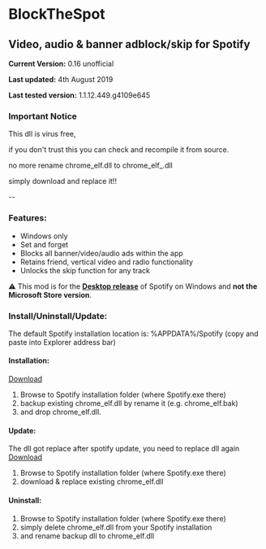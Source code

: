 # BlockTheSpot

## Video, audio & banner adblock/skip for Spotify

**Current Version:** 0.16 unofficial

**Last updated:** 4th August 2019

**Last tested version:** 1.1.12.449.g4109e645

### Important Notice

This dll is virus free,

if you don't trust this you can check and recompile it from source.

no more rename chrome_elf.dll to chrome_elf_.dll

simply download and replace it!!

--

### Features:
* Windows only
* Set and forget
* Blocks all banner/video/audio ads within the app
* Retains friend, vertical video and radio functionality
* Unlocks the skip function for any track

:warning: This mod is for the [**Desktop release**](https://www.spotify.com/download/windows/) of Spotify on Windows and **not the Microsoft Store version**.

### Install/Uninstall/Update:

The default Spotify installation location is: %APPDATA%/Spotify (copy and paste into Explorer address bar)

#### Installation:
[Download](chrome_elf.dll) 
1. Browse to Spotify installation folder (where Spotify.exe there) 
2. backup existing chrome_elf.dll by rename it (e.g. chrome_elf.bak)
3. and drop chrome_elf.dll. 

#### Update:
The dll got replace after spotify update, you need to replace dll again
[Download](chrome_elf.dll) 
1. Browse to Spotify installation folder (where Spotify.exe there) 
2. download & replace existing chrome_elf.dll

#### Uninstall:
1. Browse to Spotify installation folder (where Spotify.exe there) 
2. simply delete chrome_elf.dll from your Spotify installation
3. and rename backup dll to chrome_elf.dll
